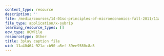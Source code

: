 ```yaml
---
content_type: resource
description: ''
file: /media/courses/14-01sc-principles-of-microeconomics-fall-2011/11a40464921acb90a5ef39ee9580c8a5_A6FOBdtbcz4.srt
file_type: application/x-subrip
learning_resource_types: []
ocw_type: OCWFile
resourcetype: Other
title: 3play caption file
uid: 11a40464-921a-cb90-a5ef-39ee9580c8a5
---
```

